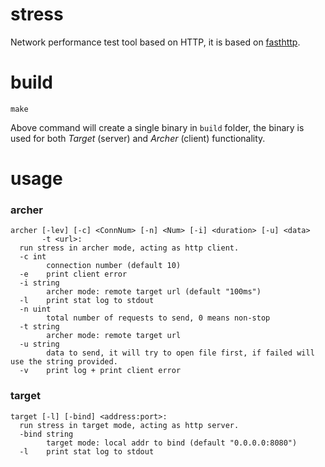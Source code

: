 # stress
Network performance test tool based on HTTP, it is based on [fasthttp](https://github.com/valyala/fasthttp).

# build

	make

Above command will create a single binary in `build` folder, the binary is used for both *Target* (server) and *Archer* (client) functionality.

# usage

### archer

	archer [-lev] [-c] <ConnNum> [-n] <Num> [-i] <duration> [-u] <data>
	       -t <url>:
	  run stress in archer mode, acting as http client.
	  -c int
	    	connection number (default 10)
	  -e	print client error
	  -i string
	    	archer mode: remote target url (default "100ms")
	  -l	print stat log to stdout
	  -n uint
	    	total number of requests to send, 0 means non-stop
	  -t string
	    	archer mode: remote target url
	  -u string
	    	data to send, it will try to open file first, if failed will use the string provided.
	  -v	print log + print client error

### target

	target [-l] [-bind] <address:port>:
	  run stress in target mode, acting as http server.
	  -bind string
	    	target mode: local addr to bind (default "0.0.0.0:8080")
	  -l	print stat log to stdout
